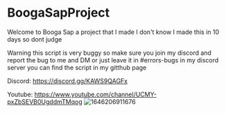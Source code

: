 # BoogaSapProject
Welcome to Booga Sap a project that I made I don't know I made this in 10 days so dont judge

Warning this script is very buggy so make sure you join my discord and report the bug to me and DM or just leave it in #errors-bugs in my discord server you can find the script in my gitthub page

Discord: https://discord.gg/KAWS9QAGFx

Youtube: https://www.youtube.com/channel/UCMY-pxZbSEVB0UgddmTMqog
![1646206911676](https://user-images.githubusercontent.com/95161856/156316822-ae666bb6-319c-4422-b0d8-536bfd13ca9a.png)
